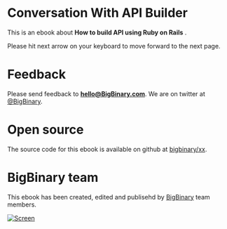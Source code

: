 # Conversation With API Builder

This is an ebook about **How to build API using Ruby on Rails** . 

Please hit next arrow on your keyboard to move forward to the next page.

# Feedback

Please send feedback to **hello@BigBinary.com**. We are on twitter at [@BigBinary](http://twitter.com/bigbinary).

# Open source

The source code for this ebook is available on github at [bigbinary/xx](https://github.com/bigbinary/xx).

# BigBinary team

This ebook has been created, edited and publisehd by [BigBinary](http://bigbinary.com) team members.

[![Screen](http://bigbinaryebooks-hccpw.herokuapp.com/assets/bigbinary_logo.jpg)](http://bigbinaryebooks-hccpw.herokuapp.com/assets/bigbinary_logo.jpg)


